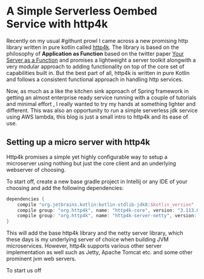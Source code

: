 # A Simple Serverless Oembed Service with http4k

Recently on my usual #githunt prowl I came across a new promising http library written in pure kotlin called [http4k](https://github.com/http4k/http4k/). The library is based on the philosophy of **Application as Function** based on the twitter paper [Your Server as a Function](https://monkey.org/~marius/funsrv.pdf) and promises a lightweight a server toolkit alongwith a very modular approach to adding functionality on top of the core set of capabilities built in. But the best part of all, http4k is written in pure Kotlin and follows a consistent functional approach in handling http services.

Now, as much as a like the kitchen sink approach of Spring framework in getting an almost enterprise ready service running with a couple of tutorials and minimal effort , I really wanted to try my hands at something lighter and different. This was also an opportunity to run a simple serverless jdk service using AWS lambda, this blog is just a small intro to http4k and its ease of use.

## Setting up a micro server with http4k

Http4k promises a simple yet highly configurable way to setup a microserver using nothing but just the core client and an underlying webserver of choosing. 

To start off, create a new base gradle project in Intellij or any IDE of your choosing and add the following dependencies:

```groovy
dependencies {
    compile "org.jetbrains.kotlin:kotlin-stdlib-jdk8:$kotlin_version"
    compile group: "org.http4k", name: "http4k-core", version: "3.113.0"
    compile group: "org.http4k", name: "http4k-server-netty", version: "3.113.0"
}
```

This will add the base http4k library and the netty server library, which these days is my underlying server of choice when building JVM microservices. However, http4k supports various other server implementation as well such as Jetty, Apache Tomcat etc. and some other prominent jvm web servers.

To start us off

